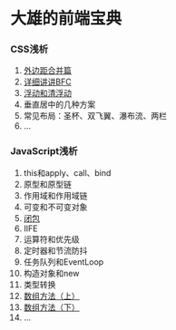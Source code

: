 # 大雄的前端宝典

### CSS浅析
1. [外边距合并篇](https://github.com/luoshaoxiong/blog/issues/1)
2. [详细讲讲BFC](https://github.com/luoshaoxiong/blog/issues/2)
3. [浮动和清浮动](https://github.com/luoshaoxiong/blog/issues/3)
4. 垂直居中的几种方案
5. 常见布局：圣杯、双飞翼、瀑布流、两栏
6. ...

### JavaScript浅析
1. this和apply、call、bind
2. 原型和原型链
3. 作用域和作用域链
4. 可变和不可变对象
5. [闭包](https://github.com/luoshaoxiong/fe_handbook/issues/5)
6. IIFE
7. 运算符和优先级
8. 定时器和节流防抖
9. 任务队列和EventLoop
10. 构造对象和new
11. 类型转换
12. [ 数组方法（上）](https://github.com/luoshaoxiong/blog/issues/4)
13. [数组方法（下）](https://github.com/luoshaoxiong/blog/issues/6)
14. ...
